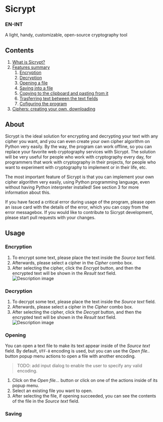 # Sicrypt
### EN-INT 
A light, handy, customizable, open-source cryptography tool

## Contents
1. [What is Sicrypt?](#About) 
2. [Features summary](#Usage) 
    1. [Encryption](#Encryption)
    2. [Decryption](#Decryption)
    3. [Opening a file](#Opening)
    4. [Saving into a file](#Saving)
    5. [Copying to the clipboard and pasting from it](#Copying&Pasting)
    6. [Trasferring text between the text fields](#Transferring)
    7. [Cofiguring the program](#Settings)
3. [Ciphers: creating your own, downloading](#Ciphers)

## About
Sicrypt is the ideal solution for encrypting and decrypting your text with any cipher you want, and you can even create your own cipher algorithm on Python very easily. By the way, the program can work offline, so you can replace your favorite web cryptography services with Sicrypt.
The solution will be very useful for people who work with cryptography every day, for programmers that work with cryptography in their projects, for people who want to experiment with cryptography to implement or in their life, etc.

The most important feature of Sicrypt is that you can implement your own cipher algorithm very easily, using Python programming language, even without having Python interpreter installed! See section 3 for more information about this.

If you have faced a critical error during usage of the program, please open an issue card with the details of the error, which you can copy from the error messagebox. If you would like to contribute to Sicrypt development, please start pull requests with your changes. 

## Usage
### Encryption
1. To encrypt some text, please place the text inside the *Source text* field.
2. Afterwards, please select a cipher in the *Cipher* combo box. 
3. After selecting the cipher, click the *Encrypt* button, and then the encrypted text will be shown in the *Result text* field.
![Description image](https://user-images.githubusercontent.com/43516901/125636677-776632ef-999a-4fe7-93b6-242f7fc34ed8.jpg)

### Decryption
1. To decrypt some text, please place the text inside the *Source text* field.
2. Afterwards, please select a cipher in the *Cipher* combo box. 
3. After selecting the cipher, click the *Decrypt* button, and then the encrypted text will be shown in the *Result text* field.
![Description image](https://user-images.githubusercontent.com/43516901/125637288-4f1ec6de-bc17-4f05-b460-ad95b2958b8b.jpg)

### Opening
You can open a text file to make its text appear inside of the *Source text* field.
By default, `UTF-8` encoding is used, but you can use the *Open file..* button popup menu actions to open a file with another encoding.
> TODO: add input dialog to enable the user to specify any valid encoding.
1. Click on the *Open file...* button or click on one of the actions inside of its popup menu. 
2. Select an existing file you want to open. 
3. After selecting the file, if opening succeeded, you can see the contents of the file in the *Source text* field.


### Saving 

